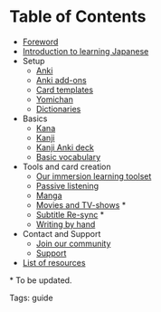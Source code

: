 # Table of Contents

* [Foreword](foreword.html)
* [Introduction to learning Japanese](introduction-to-learning-japanese.html)
* Setup
	* [Anki](setting-up-anki.html)
	* [Anki add-ons](useful-anki-add-ons-for-japanese.html)
	* [Card templates](discussing-various-card-templates.html)
	* [Yomichan](setting-up-yomichan.html)
	* [Dictionaries](yomichan-and-epwing-dictionaries.html)
* Basics
	* [Kana](learning-kana-in-two-days.html)
	* [Kanji](learning-kanji.html)
	* [Kanji Anki deck](jp1k-anki-deck.html)
	* [Basic vocabulary](basic-vocabulary.html)
* Tools and card creation
	* [Our immersion learning toolset](our-immersion-learning-toolset.html)
	* [Passive listening](passive-listening.html)
	* [Manga](mining-from-manga.html)
	* [Movies and TV-shows](https://github.com/Ajatt-Tools/mpvacious) \*
	* [Subtitle Re-sync](https://github.com/Ajatt-Tools/autosubsync-mpv) *
	* [Writing by hand](writing-japanese.html)
* Contact and Support
	* [Join our community](join-our-community.html)
	* [Support](donating-to-tatsumoto.html)
* [List of resources](resources.html)

\* To be updated.

Tags: guide
